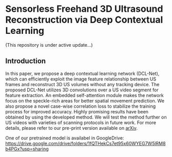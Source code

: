 # Sensorless Freehand 3D Ultrasound Reconstruction via Deep Contextual Learning
(This repository is under active update...)

## Introduction
In this paper, we propose a deep contextual learning network (DCL-Net), which can efficiently exploit the image feature relationship between US frames and reconstruct 3D US volumes without any tracking device. The proposed DCL-Net utilizes 3D convolutions over a US video segment for feature extraction. An embedded self-attention module makes the network focus on the speckle-rich areas for better spatial movement prediction. We also propose a novel case-wise correlation loss to stabilize the training process for improved accuracy. Highly promising results have been obtained by using the developed method. We will test the method further on US videos with varieties of scanning protocols in future work. For more details, please refer to our pre-print version available on [arXiv](https://arxiv.org/abs/2006.07694).

One of our pretrained model is availabel in GoogleDrive: https://drive.google.com/drive/folders/1fQTHekCs7et95x60WYEG7W5lRM8b4PGx?usp=sharing
